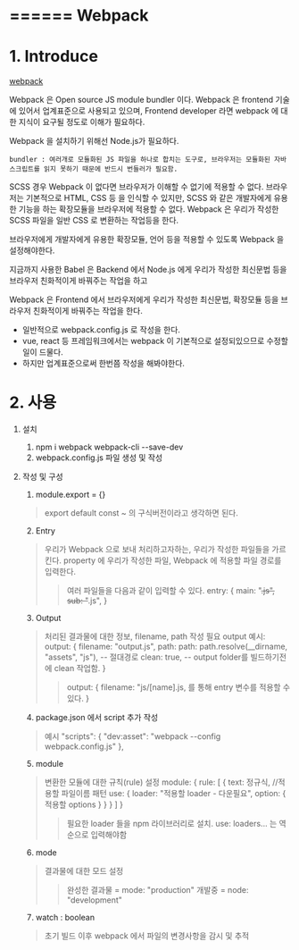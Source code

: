 ======
Webpack
======

# 1. Introduce

[webpack](https://webpack.kr/)

Webpack 은 Open source JS module bundler 이다. 
Webpack 은 frontend 기술에 있어서 업계표준으로 사용되고 있으며, Frontend developer 라면 webpack 에 대한 지식이 요구될 정도로 이해가 필요하다.

Webpack 을 설치하기 위해선 Node.js가 필요하다.

    bundler : 여러개로 모듈화된 JS 파일을 하나로 합치는 도구로, 브라우저는 모듈화된 자바스크립트를 읽지 못하기 때문에 반드시 번들러가 필요함.

SCSS 경우 Webpack 이 없다면 브라우저가 이해할 수 없기에 적용할 수 없다. 브라우저는 기본적으로 
HTML, CSS 등 을 인식할 수 있지만, SCSS 와 같은 개발자에게 유용한 기능을 하는 확장모듈을 브라우저에 적용할 수 없다. Webpack 은 우리가 작성한 SCSS 파일을 일반 CSS 로 변환하는 작업등을 한다.

브라우저에게 개발자에게 유용한 확장모듈, 언어 등을 적용할 수 있도록 Webpack 을 설정해야한다.

지금까지 사용한 Babel 은 Backend 에서 Node.js 에게 우리가 작성한 최신문법 등을 브라우저 친화적이게 바꿔주는 작업을 하고

Webpack 은 Frontend 에서 브라우저에게 우리가 작성한 최신문법, 확장모듈 등을 브라우저 친화적이게 바꿔주는 작업을 한다. 

- 일반적으로 webpack.config.js 로 작성을 한다.
- vue, react 등 프레임워크에서는 webpack 이 기본적으로 설정되있으므로 수정할 일이 드물다.
- 하지만 업계표준으로써 한번쯤 작성을 해봐야한다.

# 2. 사용

1. 설치

    1. npm i webpack webpack-cli --save-dev
    2. webpack.config.js 파일 생성 및 작성

2. 작성 및 구성

    1. module.export = {}
    > export default const ~ 의 구식버전이라고 생각하면 된다.

    2. Entry
    > 우리가 Webpack 으로 보내 처리하고자하는, 우리가 작성한 파일들을 가르킨다.
    > property 에 우리가 작성한 파일, Webpack 에 적용할 파일 경로를 입력한다.
    >> 여러 파일들을 다음과 같이 입력할 수 있다.
    >> entry: {
        main: "~~.js",
        sub: "~~.js",
    }

    3. Output
    > 처리된 결과물에 대한 정보, filename, path 작성 필요
    > output 예시: output: { 
        filename: "output.js", 
        path: path: path.resolve(__dirname, "assets", "js"), -- 절대경로
        clean: true,  -- output folder를 빌드하기전에 clean 작업함.
    }
    >> output: {
        filename: "js/[name].js, 를 통해 entry 변수를 적용할 수 있다. 
    }

    4. package.json 에서 script 추가 작성
    > 예시 "scripts": {
        "dev:asset": "webpack --config webpack.config.js"
    },

    5. module
    > 변환한 모듈에 대한 규칙(rule) 설정
    > module: {
        rule: [
            {
                text: 정규식,       //적용할 파일이름 패턴
                use: {
                    loader: "적용할 loader - 다운필요",
                    option: {
                        적용할 options 
                    }
                }
            }
        ]
    }
    >> 필요한 loader 들을 npm 라이브러리로 설치.
    >> use: loaders... 는 역순으로 입력해야함

    6. mode
    > 결과물에 대한 모드 설정
    >> 완성한 결과물 = mode: "production"
    >> 개발중 = node: "development"

    7. watch : boolean
    > 초기 빌드 이후 webpack 에서 파일의 변경사항을 감시 및 추적


